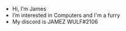 - Hi, I’m James
- I’m interested in Computers and I'm a furry
- My discord is JAMEZ WULF#2106

<!---
FurrFox/FurrFox is a ✨ special ✨ repository because its `README.md` (this file) appears on your GitHub profile.
You can click the Preview link to take a look at your changes.
--->
